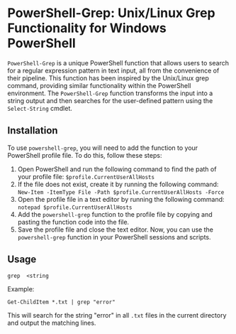 # PowerShell-Grep: Unix/Linux Grep Functionality for Windows PowerShell

`PowerShell-Grep` is a unique PowerShell function that allows users to search for a regular expression pattern in text input, all from the convenience of their pipeline. This function has been inspired by the Unix/Linux grep command, providing similar functionality within the PowerShell environment. The `PowerShell-Grep` function transforms the input into a string output and then searches for the user-defined pattern using the `Select-String` cmdlet.

## Installation

To use `powershell-grep`, you will need to add the function to your PowerShell profile file. To do this, follow these steps:

1. Open PowerShell and run the following command to find the path of your profile file:
   `$profile.CurrentUserAllHosts `
2. If the file does not exist, create it by running the following command:
   `New-Item -ItemType File -Path $profile.CurrentUserAllHosts -Force`
3. Open the profile file in a text editor by running the following command:
   `notepad $profile.CurrentUserAllHosts`
4. Add the `powershell-grep` function to the profile file by copying and pasting the function code into the file.
5. Save the profile file and close the text editor.
   Now, you can use the `powershell-grep` function in your PowerShell sessions and scripts.

## Usage

```
grep  <string
```

Example:

```
Get-ChildItem *.txt | grep "error"
```

This will search for the string "error" in all `.txt` files in the current directory and output the matching lines.
